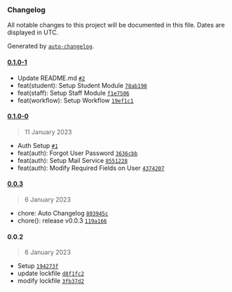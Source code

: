 ### Changelog

All notable changes to this project will be documented in this file. Dates are displayed in UTC.

Generated by [`auto-changelog`](https://github.com/CookPete/auto-changelog).

#### [0.1.0-1](https://github.com/bolorundurovj/Enrout/compare/0.1.0-0...0.1.0-1)

- Update README.md [`#2`](https://github.com/bolorundurovj/Enrout/pull/2)
- feat(student): Setup Student Module [`78ab190`](https://github.com/bolorundurovj/Enrout/commit/78ab190c30c52e7cd8f038ff4f9951d98658d634)
- feat(staff): Setup Staff Module [`f1e7506`](https://github.com/bolorundurovj/Enrout/commit/f1e7506b3a517766cb5cb96293cce5e4aa79dc8a)
- feat(workflow): Setup Workflow [`19ef1c1`](https://github.com/bolorundurovj/Enrout/commit/19ef1c16ed3daa341e9b997310106bf9e87bae61)

#### [0.1.0-0](https://github.com/bolorundurovj/Enrout/compare/0.0.3...0.1.0-0)

> 11 January 2023

- Auth Setup [`#1`](https://github.com/bolorundurovj/Enrout/pull/1)
- feat(auth): Forgot User Password [`3636cbb`](https://github.com/bolorundurovj/Enrout/commit/3636cbbbb9cdddee954091cd8e79d4e401d26caf)
- feat(auth): Setup Mail Service [`8551228`](https://github.com/bolorundurovj/Enrout/commit/8551228ee06ebf746df12dd303e2002cac120969)
- feat(auth): Modify Required Fields on User [`4374207`](https://github.com/bolorundurovj/Enrout/commit/43742074d1688e7b4ab57a55a694f6948ba298f4)

#### [0.0.3](https://github.com/bolorundurovj/Enrout/compare/0.0.2...0.0.3)

> 6 January 2023

- chore: Auto Changelog [`803945c`](https://github.com/bolorundurovj/Enrout/commit/803945c46cde7fe294edd1c0e65d237f52ebd321)
- chore(): release v0.0.3 [`119a166`](https://github.com/bolorundurovj/Enrout/commit/119a166319bca44300e46531f02b83ee73718b36)

#### 0.0.2

> 6 January 2023

- Setup [`194273f`](https://github.com/bolorundurovj/Enrout/commit/194273f048ee6dbc7adaadee750567fa2a1b82d6)
- update lockfile [`d8f1fc2`](https://github.com/bolorundurovj/Enrout/commit/d8f1fc2edf668ad0d5fb43419b9ab725a0828665)
- modify lockfile [`3fb37d2`](https://github.com/bolorundurovj/Enrout/commit/3fb37d234376b61bccac0a9b1a0d58e9340618d8)

